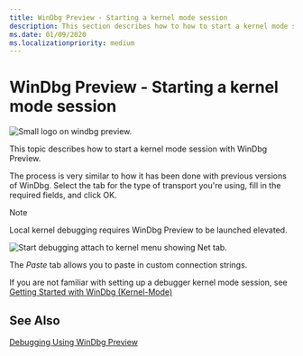 ```yaml
---
title: WinDbg Preview - Starting a kernel mode session  
description: This section describes how to how to start a kernel mode session with WinDbg Preview.
ms.date: 01/09/2020
ms.localizationpriority: medium
---
```


# WinDbg Preview - Starting a kernel mode session

![Small logo on windbg preview.](images/windbgx-preview-logo.png)

This topic describes how to start a kernel mode session with WinDbg Preview.

The process is very similar to how it has been done with previous versions of WinDbg. Select the tab for the type of transport you're using, fill in the required fields, and click OK.

> [!NOTE]
> Local kernel debugging requires WinDbg Preview to be launched elevated.

![Start debugging attach to kernel menu showing Net tab.](images/windbgx-attach-to-kernel.png)

The *Paste* tab allows you to paste in custom connection strings.

If you are not familiar with setting up a debugger kernel mode session, see [Getting Started with WinDbg (Kernel-Mode)](getting-started-with-windbg--kernel-mode-.md) 

## See Also

[Debugging Using WinDbg Preview](debugging-using-windbg-preview.md)
